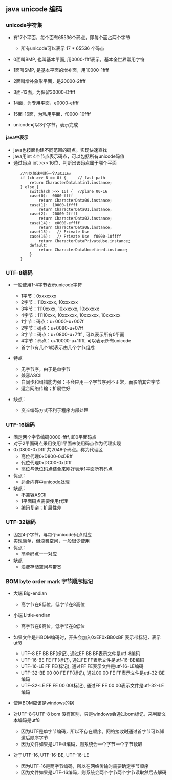 ## java unicode 编码

### unicode字符集
 * 有17个平面，每个面有65536个码点，即每个面占两个字节
   + 所有unicode可以表示 17 * 65536 个码点
   
 * 0面叫BMP, 也叫基本平面, 用0000-ffff表示，基本全世界常用字符  
 * 1面叫SMP, 是基本平面的增补面，用10000-1ffff
 * 2面叫增补象形平面，是20000-2ffff
 * 3面-13面，为保留30000-Dffff
 * 14面，为专用平面，e0000-effff
 * 15面-16面，为私用平面，f0000-10ffff
 
 * unicode可以3个字节，表示完成
 
#### java中表示 
 * java也按面构建不同范围的码点。实现快速查找 
 * java用int 4个节点表示码点，可以包括所有unicode码值
 * 通过码点 int >>> 16位，判断出该码点属于哪个平面
   ``` 
      //可以快速判断一个ASCII码
      if (ch >>> 8 == 0) {     // fast-path
          return CharacterDataLatin1.instance;
      } else {
          switch(ch >>> 16) {  //plane 00-16
          case(0):  0000-ffff
              return CharacterData00.instance;
          case(1):  10000-1ffff
              return CharacterData01.instance;
          case(2):  20000-2ffff
              return CharacterData02.instance;
          case(14):  e0000-effff
              return CharacterData0E.instance;
          case(15):   // Private Use
          case(16):   // Private Use  f0000-10ffff
              return CharacterDataPrivateUse.instance;
          default:
              return CharacterDataUndefined.instance;
          }
      }
   ```
   
### UTF-8编码
 * 一般使用1-4字节表示unicode字符
   + 1字节：0xxxxxxx
   + 2字节：110xxxxx, 10xxxxxx
   + 3字节：1110xxxx, 10xxxxxx, 10xxxxxx
   + 4字节：11110xxx, 10xxxxxx, 10xxxxxx, 10xxxxxx
   + 1字节：码点：u+0000-u+007f
   + 2字节：码点：u+0080-u+07ff
   + 3字节：码点：u+0800-u+7fff  , 可以表示所有0平面
   + 4字节：码点：u+10000-u+1ffff, 可以表示所有unicode
   + 首字节有几个1就表示由几个字节组成

 * 特点
   + 无字节序，由于是单字节
   + 兼容ASCII
   + 自同步和纠错能力强：不会应用一个字节序列不正常，而影响其它字节
   + 适合网络传输；扩展性好
   
 * 缺点：
   + 变长编码方式不利于程序内部处理
   
### UTF-16编码
 * 固定两个字节编码0000-ffff, 即0平面码点
 * 对于2平面码点采用使用1平面未使用码点作为代理实现
 * 0xD800-0xDfff 共2048个码点。称为代理区
   + 高位代理0xD800-0xDBff
   + 代位代理0xDC00-0xDfff
   + 高位与低位码点结合来刚好表示1平面所有码点
 * 优点：
   + 适合内存中unicode处理
 * 缺点：
   + 不兼容ASCII
   + 1平面码点需要使用代理
   + 编码复杂；扩展性差
### UTF-32编码
 * 固定4个字节，与每个unicode码点对应
 * 实现简单，但浪费空间，一般很少使用
 * 优点：
   + 简单码点一一对应
 * 缺点
   + 浪费存储空间与带宽
 
### BOM byte order mark 字节顺序标记
 * 大端 Big-endian
   + 高字节在8低位，低字节在8高位
 * 小端 Little-endian
   + 高字节在8高位，低字节在8低位
   
 * 如果文件是带BOM编码时，开头会加入0xEF0xBB0xBF 表示带标记，表示utf8
   + UTF-8 EF BB BF(标记),  通过EF BB BF表示文件是utf-8编码
   + UTF-16-BE FE FF(标记), 通过FE FF表示文件是utf-16-BE编码
   + UTF-16-LE FF FE(标记), 通过FF FE表示文件是utf-16-LE编码
   + UTF-32-BE 00 00 FE FF(标记), 通过00 00 FE FF表示文件是utf-32-BE编码
   + UTF-32-LE FF FE 00 00(标记), 通过FF FE 00 00表示文件是utf-32-LE编码
 * 使用BOM应该是windows的锅
 * 对UTF-8与UTF-8 bom 没有区别，只是windows会通过bom标记，来判断文本编码是utf8
   + 因为UTF是单字节编码，所以不存在顺序。网络接收时通过首字节可以知道后顺序字节
   + 因为文件如果是UTF-8编码，则系统会一个字节一个字节读取
 * 对于UTF-16, UTF-16-BE, UTF-16-LE
   + 因为UTF-16是两字节编码，所以在网络传输时需要确定字节顺序
   + 因为文件如果是UTF-16编码，则系统会两个字节两个字节读取然后去解码